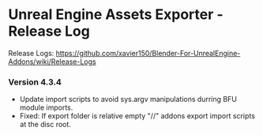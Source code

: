 # Unreal Engine Assets Exporter - Release Log
Release Logs: https://github.com/xavier150/Blender-For-UnrealEngine-Addons/wiki/Release-Logs

### Version 4.3.4

- Update import scripts to avoid sys.argv manipulations durring BFU module imports.
- Fixed: If export folder is relative empty "//" addons export import scripts at the disc root.
